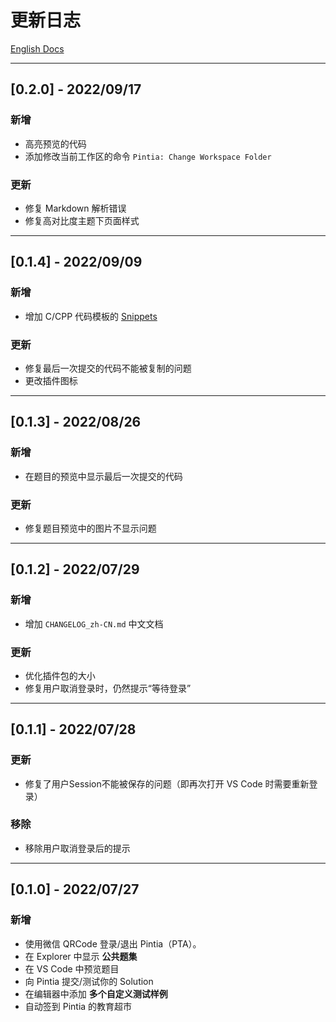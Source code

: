 # 更新日志

[English Docs](https://github.com/jinzcdev/vscode-pintia/blob/main/docs/CHANGELOG_en-US.md)

---

## [0.2.0] - 2022/09/17

### 新增
 
- 高亮预览的代码
- 添加修改当前工作区的命令 `Pintia: Change Workspace Folder`
 
### 更新
 
- 修复 Markdown 解析错误
- 修复高对比度主题下页面样式

---

## [0.1.4] - 2022/09/09

### 新增

- 增加 C/CPP 代码模板的 [Snippets](https://github.com/jinzcdev/vscode-pintia#15-snippets)

### 更新

- 修复最后一次提交的代码不能被复制的问题
- 更改插件图标

---

## [0.1.3] - 2022/08/26

### 新增

- 在题目的预览中显示最后一次提交的代码

### 更新

- 修复题目预览中的图片不显示问题

---

## [0.1.2] - 2022/07/29

### 新增

- 增加 `CHANGELOG_zh-CN.md` 中文文档

### 更新

- 优化插件包的大小
- 修复用户取消登录时，仍然提示“等待登录”

---

## [0.1.1] - 2022/07/28

### 更新

- 修复了用户Session不能被保存的问题（即再次打开 VS Code 时需要重新登录）

### 移除

- 移除用户取消登录后的提示

---

## [0.1.0] - 2022/07/27

### 新增

- 使用微信 QRCode 登录/退出 Pintia（PTA）。
- 在 Explorer 中显示 **公共题集**
- 在 VS Code 中预览题目
- 向 Pintia 提交/测试你的 Solution
- 在编辑器中添加 **多个自定义测试样例**
- 自动签到 Pintia 的教育超市